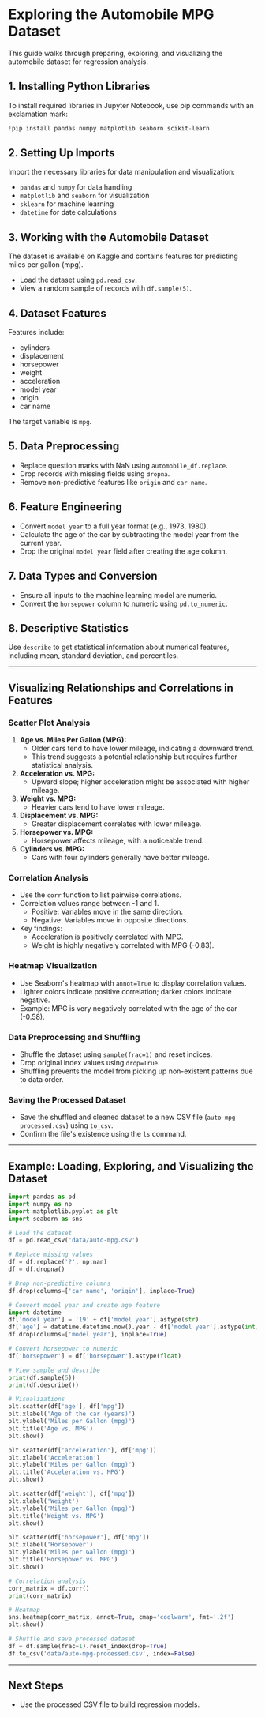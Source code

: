 # Exploring the Automobile MPG Dataset

This guide walks through preparing, exploring, and visualizing the automobile dataset for regression analysis.

## 1. Installing Python Libraries

To install required libraries in Jupyter Notebook, use pip commands with an exclamation mark:

```python
!pip install pandas numpy matplotlib seaborn scikit-learn
```
## 2. Setting Up Imports

Import the necessary libraries for data manipulation and visualization:

- `pandas` and `numpy` for data handling
- `matplotlib` and `seaborn` for visualization
- `sklearn` for machine learning
- `datetime` for date calculations

## 3. Working with the Automobile Dataset

The dataset is available on Kaggle and contains features for predicting miles per gallon (mpg).

- Load the dataset using `pd.read_csv`.
- View a random sample of records with `df.sample(5)`.

## 4. Dataset Features

Features include:
- cylinders
- displacement
- horsepower
- weight
- acceleration
- model year
- origin
- car name

The target variable is `mpg`.

## 5. Data Preprocessing

- Replace question marks with NaN using `automobile_df.replace`.
- Drop records with missing fields using `dropna`.
- Remove non-predictive features like `origin` and `car name`.

## 6. Feature Engineering

- Convert `model year` to a full year format (e.g., 1973, 1980).
- Calculate the age of the car by subtracting the model year from the current year.
- Drop the original `model year` field after creating the age column.

## 7. Data Types and Conversion

- Ensure all inputs to the machine learning model are numeric.
- Convert the `horsepower` column to numeric using `pd.to_numeric`.

## 8. Descriptive Statistics

Use `describe` to get statistical information about numerical features, including mean, standard deviation, and percentiles.

---

## Visualizing Relationships and Correlations in Features

### Scatter Plot Analysis

1. **Age vs. Miles Per Gallon (MPG):**
   - Older cars tend to have lower mileage, indicating a downward trend.
   - This trend suggests a potential relationship but requires further statistical analysis.
2. **Acceleration vs. MPG:**
   - Upward slope; higher acceleration might be associated with higher mileage.
3. **Weight vs. MPG:**
   - Heavier cars tend to have lower mileage.
4. **Displacement vs. MPG:**
   - Greater displacement correlates with lower mileage.
5. **Horsepower vs. MPG:**
   - Horsepower affects mileage, with a noticeable trend.
6. **Cylinders vs. MPG:**
   - Cars with four cylinders generally have better mileage.

### Correlation Analysis

- Use the `corr` function to list pairwise correlations.
- Correlation values range between -1 and 1.
  - Positive: Variables move in the same direction.
  - Negative: Variables move in opposite directions.
- Key findings:
  - Acceleration is positively correlated with MPG.
  - Weight is highly negatively correlated with MPG (-0.83).

### Heatmap Visualization

- Use Seaborn's heatmap with `annot=True` to display correlation values.
- Lighter colors indicate positive correlation; darker colors indicate negative.
- Example: MPG is very negatively correlated with the age of the car (-0.58).

### Data Preprocessing and Shuffling

- Shuffle the dataset using `sample(frac=1)` and reset indices.
- Drop original index values using `drop=True`.
- Shuffling prevents the model from picking up non-existent patterns due to data order.

### Saving the Processed Dataset

- Save the shuffled and cleaned dataset to a new CSV file (`auto-mpg-processed.csv`) using `to_csv`.
- Confirm the file's existence using the `ls` command.

---

## Example: Loading, Exploring, and Visualizing the Dataset

```python
import pandas as pd
import numpy as np
import matplotlib.pyplot as plt
import seaborn as sns

# Load the dataset
df = pd.read_csv('data/auto-mpg.csv')

# Replace missing values
df = df.replace('?', np.nan)
df = df.dropna()

# Drop non-predictive columns
df.drop(columns=['car name', 'origin'], inplace=True)

# Convert model year and create age feature
import datetime
df['model year'] = '19' + df['model year'].astype(str)
df['age'] = datetime.datetime.now().year - df['model year'].astype(int)
df.drop(columns=['model year'], inplace=True)

# Convert horsepower to numeric
df['horsepower'] = df['horsepower'].astype(float)

# View sample and describe
print(df.sample(5))
print(df.describe())

# Visualizations
plt.scatter(df['age'], df['mpg'])
plt.xlabel('Age of the car (years)')
plt.ylabel('Miles per Gallon (mpg)')
plt.title('Age vs. MPG')
plt.show()

plt.scatter(df['acceleration'], df['mpg'])
plt.xlabel('Acceleration')
plt.ylabel('Miles per Gallon (mpg)')
plt.title('Acceleration vs. MPG')
plt.show()

plt.scatter(df['weight'], df['mpg'])
plt.xlabel('Weight')
plt.ylabel('Miles per Gallon (mpg)')
plt.title('Weight vs. MPG')
plt.show()

plt.scatter(df['horsepower'], df['mpg'])
plt.xlabel('Horsepower')
plt.ylabel('Miles per Gallon (mpg)')
plt.title('Horsepower vs. MPG')
plt.show()

# Correlation analysis
corr_matrix = df.corr()
print(corr_matrix)

# Heatmap
sns.heatmap(corr_matrix, annot=True, cmap='coolwarm', fmt='.2f')
plt.show()

# Shuffle and save processed dataset
df = df.sample(frac=1).reset_index(drop=True)
df.to_csv('data/auto-mpg-processed.csv', index=False)
```

---

## Next Steps

- Use the processed CSV file to build regression models.
